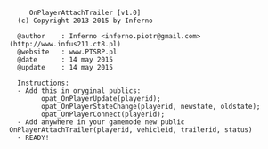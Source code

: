         OnPlayerAttachTrailer [v1.0]
      (c) Copyright 2013-2015 by Inferno
 
	  @author    : Inferno <inferno.piotr@gmail.com> (http://www.infus211.ct8.pl)
	  @website	 : www.PTSRP.pl
	  @date      : 14 may 2015
	  @update    : 14 may 2015

	  Instructions:
	  - Add this in oryginal publics:
	  		opat_OnPlayerUpdate(playerid); 
	  		opat_OnPlayerStateChange(playerid, newstate, oldstate);
	  		opat_OnPlayerConnect(playerid);
	  - Add anywhere in your gamemode new public OnPlayerAttachTrailer(playerid, vehicleid, trailerid, status)
	  - READY!
